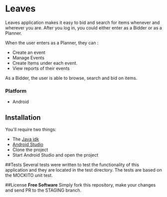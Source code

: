 # Leaves
Leaves application makes it easy to bid and search for items whenever and wherever you are. After you log in, you could either enter as a Bidder or as a Planner.

When the user enters as a Planner, they can :
* Create an event
* Manage Events
* Create Items under each event.
* View reports of their events

As a Bidder, the user is able to browse, search and bid on items.

### Platform

* Android

## Installation

You'll require two things:
* The [Java jdk](http://support.apple.com/kb/DL1572?viewlocale=en_US&locale=en_US)
* [Android Studio](http://developer.android.com/sdk/index.html)
* Clone the project
* Start Android Studio and open the project

##Tests
Several tests were written to test the functionality of this application and they are located in the test directory.
The tests are based on the MOCKITO unit test.

##License
**Free Software** 
Simply fork this repository, make your changes and send PR to the STAGING branch.



